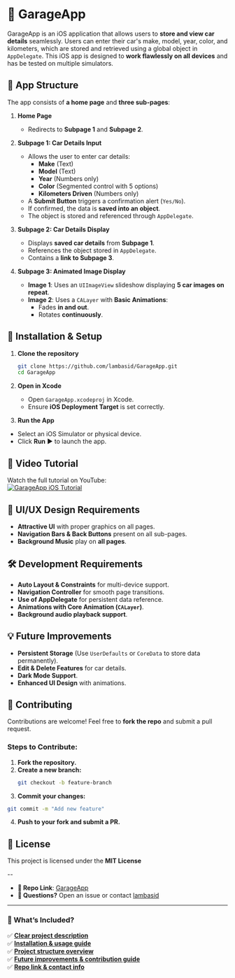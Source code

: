  # 🚗 GarageApp

GarageApp is an iOS application that allows users to **store and view car details** seamlessly. Users can enter their car's make, model, year, color, and kilometers, which are stored and retrieved using a global object in `AppDelegate`. This iOS app is designed to **work flawlessly on all devices** and has be tested on multiple simulators.

## 📌 App Structure

The app consists of **a home page** and **three sub-pages**:

1. **Home Page**  
   - Redirects to **Subpage 1** and **Subpage 2**.

2. **Subpage 1: Car Details Input**
   - Allows the user to enter car details:
     - **Make** (Text)
     - **Model** (Text)
     - **Year** (Numbers only)
     - **Color** (Segmented control with 5 options)
     - **Kilometers Driven** (Numbers only)
   - A **Submit Button** triggers a confirmation alert (`Yes/No`).
   - If confirmed, the data is **saved into an object**.
   - The object is stored and referenced through `AppDelegate`.

3. **Subpage 2: Car Details Display**
   - Displays **saved car details** from **Subpage 1**.
   - References the object stored in `AppDelegate`.
   - Contains a **link to Subpage 3**.

4. **Subpage 3: Animated Image Display**
   - **Image 1**: Uses an `UIImageView` slideshow displaying **5 car images on repeat**.
   - **Image 2**: Uses a `CALayer` with **Basic Animations**:
     - Fades **in and out**.
     - Rotates **continuously**.
    
## 🚀 Installation & Setup
1. **Clone the repository**
   ```sh
   git clone https://github.com/lambasid/GarageApp.git
   cd GarageApp
   ```
2. **Open in Xcode**
    - Open ```GarageApp.xcodeproj``` in Xcode.
   - Ensure **iOS Deployment Target** is set correctly.
     
 3. **Run the App**
- Select an iOS Simulator or physical device.
- Click **Run** ▶️ to launch the app.

## 🎥 Video Tutorial

Watch the full tutorial on YouTube:  
[![GarageApp iOS Tutorial](https://img.youtube.com/vi/https://youtube.com/shorts/L0rDvmYQRJU?feature=share/maxresdefault.jpg)](https://youtube.com/shorts/L0rDvmYQRJU?feature=share)  

## 🎨 UI/UX Design Requirements

- **Attractive UI** with proper graphics on all pages.
- **Navigation Bars & Back Buttons** present on all sub-pages.
- **Background Music** play on **all pages**.

## 🛠️ Development Requirements

- **Auto Layout & Constraints** for multi-device support.
- **Navigation Controller** for smooth page transitions.
- **Use of AppDelegate** for persistent data reference.
- **Animations with Core Animation (`CALayer`)**.
- **Background audio playback support**.

## 💡 Future Improvements

- **Persistent Storage** (Use `UserDefaults` or `CoreData` to store data permanently).
- **Edit & Delete Features** for car details.
- **Dark Mode Support**.
- **Enhanced UI Design** with animations.

## 🤝 Contributing

Contributions are welcome! Feel free to **fork the repo** and submit a pull request.

### Steps to Contribute:
1. **Fork the repository.**
2. **Create a new branch:**
   ```sh
   git checkout -b feature-branch
   ```
3. **Commit your changes:**
```sh
git commit -m "Add new feature"
```
4. **Push to your fork and submit a PR.**

## 📄 License
This project is licensed under the **MIT License**

--
- **🔗 Repo Link**: [GarageApp](https://github.com/lambasid/GarageApp)
- **💬 Questions?** Open an issue or contact [lambasid](mailto:lambasid@sheridancollege.ca)

---

### **📌 What’s Included?**
✅ [**Clear project description**](#-garageapp)  
✅ [**Installation & usage guide**](#-installation--setup)  
✅ [**Project structure overview**](#-app-structure)  
✅ [**Future improvements & contribution guide**](#-future-improvements)  
✅ [**Repo link & contact info**](#-license)



